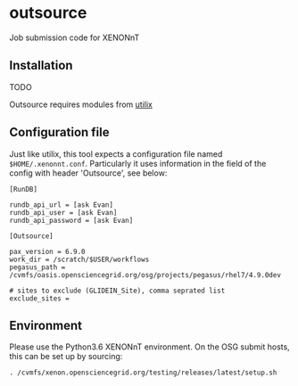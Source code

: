 # outsource
Job submission code for XENONnT

## Installation
TODO

Outsource requires modules from [utilix](https://github.com/XENONnT/utilix)

## Configuration file

Just like utilix, this tool expects a configuration file named `$HOME/.xenonnt.conf`. Particularly it uses information in the field of the config with header 'Outsource', see below: 

    [RunDB]
    
    rundb_api_url = [ask Evan]
    rundb_api_user = [ask Evan]
    rundb_api_password = [ask Evan]
    
    [Outsource]
    
    pax_version = 6.9.0
    work_dir = /scratch/$USER/workflows
    pegasus_path = /cvmfs/oasis.opensciencegrid.org/osg/projects/pegasus/rhel7/4.9.0dev

    # sites to exclude (GLIDEIN_Site), comma seprated list
    exclude_sites = 
    
## Environment

Please use the Python3.6 XENONnT environment. On the OSG submit hosts, this can be set up by sourcing:

    . /cvmfs/xenon.opensciencegrid.org/testing/releases/latest/setup.sh

    
